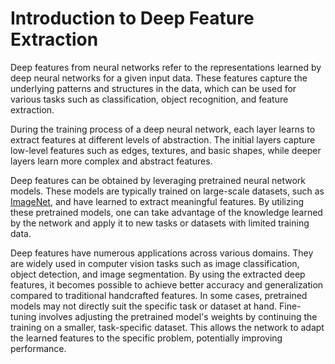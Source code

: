 # Introduction to Deep Feature Extraction

Deep features from neural networks refer to the representations learned by deep neural networks for a given input data. These features capture the underlying patterns and structures in the data, which can be used for various tasks such as classification, object recognition, and feature extraction.

During the training process of a deep neural network, each layer learns to extract features at different levels of abstraction. The initial layers capture low-level features such as edges, textures, and basic shapes, while deeper layers learn more complex and abstract features.

Deep features can be obtained by leveraging pretrained neural network models. These models are typically trained on large-scale datasets, such as [ImageNet](https://en.wikipedia.org/wiki/ImageNet), and have learned to extract meaningful features. By utilizing these pretrained models, one can take advantage of the knowledge learned by the network and apply it to new tasks or datasets with limited training data.

Deep features have numerous applications across various domains. They are widely used in computer vision tasks such as image classification, object detection, and image segmentation. By using the extracted deep features, it becomes possible to achieve better accuracy and generalization compared to traditional handcrafted features. In some cases, pretrained models may not directly suit the specific task or dataset at hand. Fine-tuning involves adjusting the pretrained model's weights by continuing the training on a smaller, task-specific dataset. This allows the network to adapt the learned features to the specific problem, potentially improving performance.